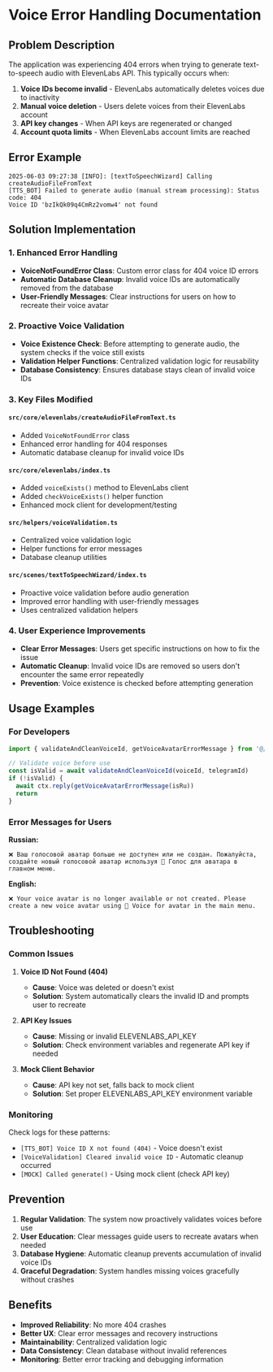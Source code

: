 # Voice Error Handling Documentation

## Problem Description

The application was experiencing 404 errors when trying to generate text-to-speech audio with ElevenLabs API. This typically occurs when:

1. **Voice IDs become invalid** - ElevenLabs automatically deletes voices due to inactivity
2. **Manual voice deletion** - Users delete voices from their ElevenLabs account
3. **API key changes** - When API keys are regenerated or changed
4. **Account quota limits** - When ElevenLabs account limits are reached

## Error Example

```
2025-06-03 09:27:38 [INFO]: [textToSpeechWizard] Calling createAudioFileFromText
[TTS_BOT] Failed to generate audio (manual stream processing): Status code: 404
Voice ID 'bzIkQk09q4CmRz2vomw4' not found
```

## Solution Implementation

### 1. Enhanced Error Handling

- **VoiceNotFoundError Class**: Custom error class for 404 voice ID errors
- **Automatic Database Cleanup**: Invalid voice IDs are automatically removed from the database
- **User-Friendly Messages**: Clear instructions for users on how to recreate their voice avatar

### 2. Proactive Voice Validation

- **Voice Existence Check**: Before attempting to generate audio, the system checks if the voice still exists
- **Validation Helper Functions**: Centralized validation logic for reusability
- **Database Consistency**: Ensures database stays clean of invalid voice IDs

### 3. Key Files Modified

#### `src/core/elevenlabs/createAudioFileFromText.ts`
- Added `VoiceNotFoundError` class
- Enhanced error handling for 404 responses
- Automatic database cleanup for invalid voice IDs

#### `src/core/elevenlabs/index.ts`
- Added `voiceExists()` method to ElevenLabs client
- Added `checkVoiceExists()` helper function
- Enhanced mock client for development/testing

#### `src/helpers/voiceValidation.ts`
- Centralized voice validation logic
- Helper functions for error messages
- Database cleanup utilities

#### `src/scenes/textToSpeechWizard/index.ts`
- Proactive voice validation before audio generation
- Improved error handling with user-friendly messages
- Uses centralized validation helpers

### 4. User Experience Improvements

- **Clear Error Messages**: Users get specific instructions on how to fix the issue
- **Automatic Cleanup**: Invalid voice IDs are removed so users don't encounter the same error repeatedly
- **Prevention**: Voice existence is checked before attempting generation

## Usage Examples

### For Developers

```typescript
import { validateAndCleanVoiceId, getVoiceAvatarErrorMessage } from '@/helpers/voiceValidation'

// Validate voice before use
const isValid = await validateAndCleanVoiceId(voiceId, telegramId)
if (!isValid) {
  await ctx.reply(getVoiceAvatarErrorMessage(isRu))
  return
}
```

### Error Messages for Users

**Russian:**
```
❌ Ваш голосовой аватар больше не доступен или не создан. Пожалуйста, создайте новый голосовой аватар используя 🎤 Голос для аватара в главном меню.
```

**English:**
```
❌ Your voice avatar is no longer available or not created. Please create a new voice avatar using 🎤 Voice for avatar in the main menu.
```

## Troubleshooting

### Common Issues

1. **Voice ID Not Found (404)**
   - **Cause**: Voice was deleted or doesn't exist
   - **Solution**: System automatically clears the invalid ID and prompts user to recreate

2. **API Key Issues**
   - **Cause**: Missing or invalid ELEVENLABS_API_KEY
   - **Solution**: Check environment variables and regenerate API key if needed

3. **Mock Client Behavior**
   - **Cause**: API key not set, falls back to mock client
   - **Solution**: Set proper ELEVENLABS_API_KEY environment variable

### Monitoring

Check logs for these patterns:
- `[TTS_BOT] Voice ID X not found (404)` - Voice doesn't exist
- `[VoiceValidation] Cleared invalid voice ID` - Automatic cleanup occurred
- `[MOCK] Called generate()` - Using mock client (check API key)

## Prevention

1. **Regular Validation**: The system now proactively validates voices before use
2. **User Education**: Clear messages guide users to recreate avatars when needed
3. **Database Hygiene**: Automatic cleanup prevents accumulation of invalid voice IDs
4. **Graceful Degradation**: System handles missing voices gracefully without crashes

## Benefits

- **Improved Reliability**: No more 404 crashes
- **Better UX**: Clear error messages and recovery instructions
- **Maintainability**: Centralized validation logic
- **Data Consistency**: Clean database without invalid references
- **Monitoring**: Better error tracking and debugging information 